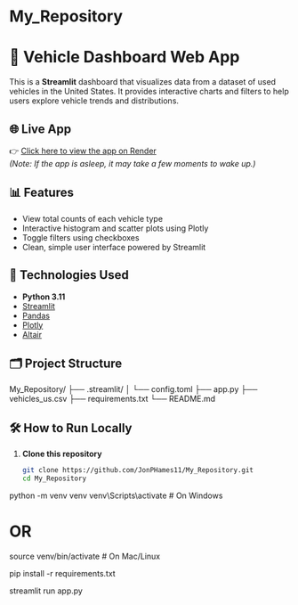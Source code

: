 # My_Repository
# 🚗 Vehicle Dashboard Web App

This is a **Streamlit** dashboard that visualizes data from a dataset of used vehicles in the United States. It provides interactive charts and filters to help users explore vehicle trends and distributions.

## 🌐 Live App

👉 [Click here to view the app on Render](https://your-app-name.onrender.com)  
*(Note: If the app is asleep, it may take a few moments to wake up.)*

## 📊 Features

- View total counts of each vehicle type
- Interactive histogram and scatter plots using Plotly
- Toggle filters using checkboxes
- Clean, simple user interface powered by Streamlit

## 🧰 Technologies Used

- **Python 3.11**
- [Streamlit](https://streamlit.io)
- [Pandas](https://pandas.pydata.org)
- [Plotly](https://plotly.com)
- [Altair](https://altair-viz.github.io)

## 🗂️ Project Structure
My_Repository/ ├── .streamlit/ │ └── config.toml ├── app.py ├── vehicles_us.csv ├── requirements.txt └── README.md


## 🛠️ How to Run Locally

1. **Clone this repository**
   ```bash
   git clone https://github.com/JonPHames11/My_Repository.git
   cd My_Repository

python -m venv venv
venv\Scripts\activate       # On Windows
# OR
source venv/bin/activate    # On Mac/Linux

pip install -r requirements.txt

streamlit run app.py
